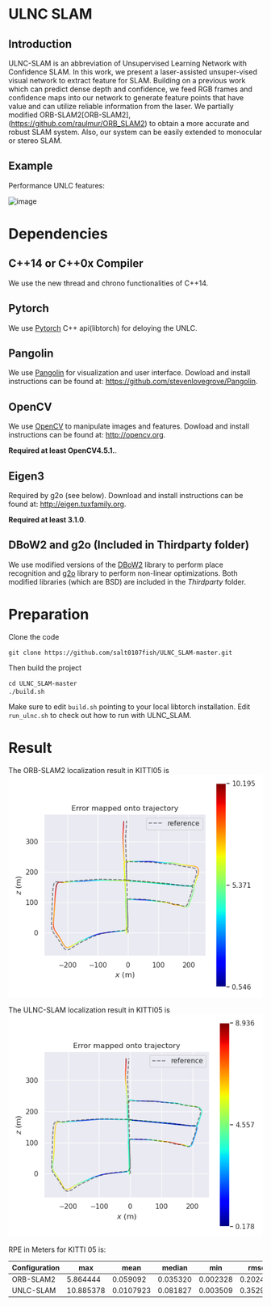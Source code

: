 # ULNC SLAM

## Introduction
ULNC-SLAM is an abbreviation of Unsupervised Learning Network with Confidence SLAM. In this work, we present a laser-assisted unsuper-vised visual network to extract feature for SLAM. Building on a previous work which can predict dense depth and confidence, we feed RGB frames and confidence maps into our network to generate feature points that have value and can utilize reliable information from the laser. We partially modified ORB-SLAM2[ORB-SLAM2], (https://github.com/raulmur/ORB_SLAM2) to obtain a more accurate and robust SLAM system. Also, our system can be easily extended to monocular or stereo SLAM.

## Example
Performance UNLC features:

![image](pic/ulnc.gif)

# Dependencies

## C++14 or C++0x Compiler
We use the new thread and chrono functionalities of C++14.

## Pytorch
We use [Pytorch](https://github.com/pytorch/pytorch) C++ api(libtorch) for deloying the UNLC. 

## Pangolin
We use [Pangolin](https://github.com/stevenlovegrove/Pangolin) for visualization and user interface. Dowload and install instructions can be found at: https://github.com/stevenlovegrove/Pangolin.

## OpenCV
We use [OpenCV](http://opencv.org) to manipulate images and features. Dowload and install instructions can be found at: http://opencv.org. 

**Required at least OpenCV4.5.1.**.

## Eigen3
Required by g2o (see below). Download and install instructions can be found at: http://eigen.tuxfamily.org. 

**Required at least 3.1.0**.

## DBoW2 and g2o (Included in Thirdparty folder)
We use modified versions of the [DBoW2](https://github.com/dorian3d/DBoW2) library to perform place recognition and [g2o](https://github.com/RainerKuemmerle/g2o) library to perform non-linear optimizations. Both modified libraries (which are BSD) are included in the *Thirdparty* folder.

# Preparation
Clone the code
```
git clone https://github.com/salt0107fish/ULNC_SLAM-master.git
```
Then build the project 
```
cd ULNC_SLAM-master
./build.sh
```
Make sure to edit `build.sh` pointing to your local libtorch installation. Edit `run_ulnc.sh` to check out how to run with ULNC_SLAM.

# Result
The ORB-SLAM2 localization result in KITTI05 is
![image](pic/orb.png)

The ULNC-SLAM localization result in KITTI05 is
![image](pic/ulnc.png)

RPE in Meters for KITTI 05 is:

  Configuration | max  | mean | median | min | rmse | sse | std
 --------------- | ----- | ------  | ------ | ------ | ------ | ------ | ------
 ORB-SLAM2  | 5.864444 | 0.059092 | 0.035320 | 0.002328 | 0.202411 | 74.852742 | 0.193593    
 UNLC-SLAM  | 10.885378 | 0.0107923 | 0.081827 | 0.003509 | 0.352939 | 134.779983 | 0.336033 

